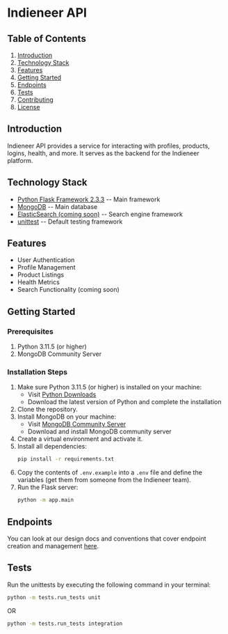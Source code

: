 
# Indieneer API

## Table of Contents
1. [Introduction](#introduction)
2. [Technology Stack](#technology-stack)
3. [Features](#features)
4. [Getting Started](#getting-started)
5. [Endpoints](#endpoints)
6. [Tests](#tests)
7. [Contributing](#contributing)
8. [License](#license)

## Introduction
Indieneer API provides a service for interacting with profiles, products, logins, health, and more. It serves as the backend for the Indieneer platform.

## Technology Stack
- [Python Flask Framework 2.3.3](https://flask.palletsprojects.com/en/2.0.x/)  -- Main framework
- [MongoDB](https://www.mongodb.com/) -- Main database
- [ElasticSearch (coming soon)](https://www.elastic.co/elasticsearch/) -- Search engine framework
- [unittest](https://docs.python.org/3/library/unittest.html) -- Default testing framework

## Features
- User Authentication
- Profile Management
- Product Listings
- Health Metrics
- Search Functionality (coming soon)

## Getting Started

### Prerequisites
1. Python 3.11.5 (or higher)
2. MongoDB Community Server

### Installation Steps
1. Make sure Python 3.11.5 (or higher) is installed on your machine:
    - Visit [Python Downloads](https://www.python.org/downloads/)
    - Download the latest version of Python and complete the installation
2. Clone the repository.
3. Install MongoDB on your machine:
    - Visit [MongoDB Community Server](https://www.mongodb.com/try/download/community)
    - Download and install MongoDB community server
4. Create a virtual environment and activate it.
5. Install all dependencies:  
    ```bash
    pip install -r requirements.txt
    ```
6. Copy the contents of `.env.example` into a `.env` file and define the variables (get them from someone from the Indieneer team).
7. Run the Flask server:
    ```bash
    python -m app.main
    ```

## Endpoints
You can look at our design docs and conventions that cover endpoint creation and management [here](https://www.notion.so/Endpoints-02c5f03a25484ad9b720e1385724c15d?pvs=4).

## Tests
Run the unittests by executing the following command in your terminal:
```bash
python -m tests.run_tests unit
```
OR
```bash
python -m tests.run_tests integration
```
